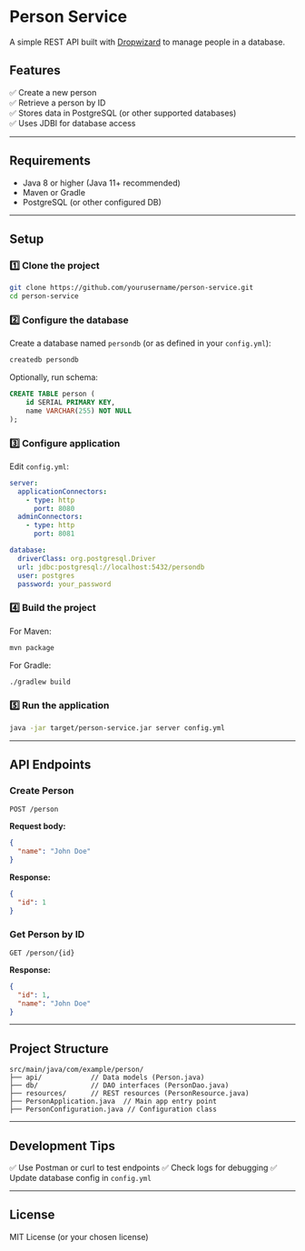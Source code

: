 
# Person Service

A simple REST API built with [Dropwizard](https://www.dropwizard.io/) to manage people in a database.

## Features

✅ Create a new person  
✅ Retrieve a person by ID  
✅ Stores data in PostgreSQL (or other supported databases)  
✅ Uses JDBI for database access

---

## Requirements

- Java 8 or higher (Java 11+ recommended)  
- Maven or Gradle  
- PostgreSQL (or other configured DB)

---

## Setup

### 1️⃣ Clone the project

```bash
git clone https://github.com/yourusername/person-service.git
cd person-service
````

### 2️⃣ Configure the database

Create a database named `persondb` (or as defined in your `config.yml`):

```bash
createdb persondb
```

Optionally, run schema:

```sql
CREATE TABLE person (
    id SERIAL PRIMARY KEY,
    name VARCHAR(255) NOT NULL
);
```

### 3️⃣ Configure application

Edit `config.yml`:

```yaml
server:
  applicationConnectors:
    - type: http
      port: 8080
  adminConnectors:
    - type: http
      port: 8081

database:
  driverClass: org.postgresql.Driver
  url: jdbc:postgresql://localhost:5432/persondb
  user: postgres
  password: your_password
```

### 4️⃣ Build the project

For Maven:

```bash
mvn package
```

For Gradle:

```bash
./gradlew build
```

### 5️⃣ Run the application

```bash
java -jar target/person-service.jar server config.yml
```

---

## API Endpoints

### Create Person

`POST /person`

**Request body:**

```json
{
  "name": "John Doe"
}
```

**Response:**

```json
{
  "id": 1
}
```

### Get Person by ID

`GET /person/{id}`

**Response:**

```json
{
  "id": 1,
  "name": "John Doe"
}
```

---

## Project Structure

```
src/main/java/com/example/person/
├── api/            // Data models (Person.java)
├── db/             // DAO interfaces (PersonDao.java)
├── resources/      // REST resources (PersonResource.java)
├── PersonApplication.java  // Main app entry point
├── PersonConfiguration.java // Configuration class
```

---

## Development Tips

✅ Use Postman or curl to test endpoints
✅ Check logs for debugging
✅ Update database config in `config.yml`

---

## License

MIT License (or your chosen license)
```
